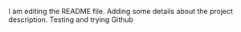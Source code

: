 I am editing the README file. Adding some details about the project description.
Testing and trying Github
